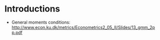 # Introductions
* General moments conditions: http://www.econ.ku.dk/metrics/Econometrics2_05_II/Slides/13_gmm_2pp.pdf
